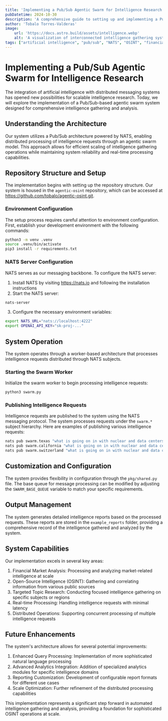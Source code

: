 ```yaml
---
title: 'Implementing a Pub/Sub Agentic Swarm for Intelligence Research'
pubDatetime: 2024-10-30
description: 'A comprehensive guide to setting up and implementing a Pub/Sub-based intelligence research system using agentic swarms.'
author: 'Tobalo Torres-Valderas'
image:
    url: 'https://docs.astro.build/assets/intelligence.webp'
    alt: 'A visualization of interconnected intelligence gathering systems.'
tags: ["artificial intelligence", "pub/sub", "NATS", "OSINT", "financial analysis"]
---
```


# Implementing a Pub/Sub Agentic Swarm for Intelligence Research
The integration of artificial intelligence with distributed messaging systems has opened new possibilities for scalable intelligence research. Today, we will explore the implementation of a Pub/Sub-based agentic swarm system designed for comprehensive intelligence gathering and analysis.

## Understanding the Architecture

Our system utilizes a Pub/Sub architecture powered by NATS, enabling distributed processing of intelligence requests through an agentic swarm model. This approach allows for efficient scaling of intelligence gathering operations while maintaining system reliability and real-time processing capabilities.

## Repository Structure and Setup

The implementation begins with setting up the repository structure. Our system is housed in the `agentic-osint` repository, which can be accessed at https://github.com/tobalo/agentic-osint.git.

### Environment Configuration

The setup process requires careful attention to environment configuration. First, establish your development environment with the following commands:

```bash
python3 -m venv .venv
source .venv/bin/activate
pip3 install -r requirements.txt
```

### NATS Server Configuration

NATS serves as our messaging backbone. To configure the NATS server:

1. Install NATS by visiting https://nats.io and following the installation instructions
2. Start the NATS server:
```bash
nats-server
```

3. Configure the necessary environment variables:
```bash
export NATS_URL="nats://localhost:4222"
export OPENAI_API_KEY="sk-proj-..."
```

## System Operation

The system operates through a worker-based architecture that processes intelligence requests distributed through NATS subjects.

### Starting the Swarm Worker

Initialize the swarm worker to begin processing intelligence requests:

```bash
python3 swarm.py
```

### Publishing Intelligence Requests

Intelligence requests are published to the system using the NATS messaging protocol. The system processes requests under the `swarm.*` subject hierarchy. Here are examples of publishing various intelligence requests:

```bash
nats pub swarm.texas "what is going on in with nuclear and data centers in Texas?"
nats pub swarm.california "what is going on in with nuclear and data centers in California?"
nats pub swarm.switzerland "what is going on in with nuclear and data centers in Switzerland?"
```

## Customization and Configuration

The system provides flexibility in configuration through the `pkg/shared.py` file. The base queue for message processing can be modified by adjusting the `SWARM_BASE_QUEUE` variable to match your specific requirements.

## Output Management

The system generates detailed intelligence reports based on the processed requests. These reports are stored in the `example_reports` folder, providing a comprehensive record of the intelligence gathered and analyzed by the system.

## System Capabilities

Our implementation excels in several key areas:

1. Financial Market Analysis: Processing and analyzing market-related intelligence at scale
2. Open-Source Intelligence (OSINT): Gathering and correlating information from various public sources
3. Targeted Topic Research: Conducting focused intelligence gathering on specific subjects or regions
4. Real-time Processing: Handling intelligence requests with minimal latency
5. Distributed Operations: Supporting concurrent processing of multiple intelligence requests

## Future Enhancements

The system's architecture allows for several potential improvements:

1. Enhanced Query Processing: Implementation of more sophisticated natural language processing
2. Advanced Analytics Integration: Addition of specialized analytics modules for specific intelligence domains
3. Reporting Customization: Development of configurable report formats for different use cases
4. Scale Optimization: Further refinement of the distributed processing capabilities

This implementation represents a significant step forward in automated intelligence gathering and analysis, providing a foundation for sophisticated OSINT operations at scale.